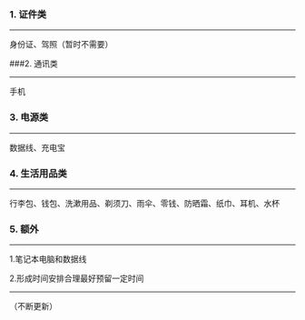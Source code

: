
### 1. 证件类

--- 
身份证、驾照（暂时不需要）

###2. 通讯类

---
手机

### 3. 电源类

---
数据线、充电宝

### 4. 生活用品类

---
行李包、钱包、洗漱用品、剃须刀、雨伞、零钱、防晒霜、纸巾、耳机、水杯

### 5. 额外

---
1.笔记本电脑和数据线

2.形成时间安排合理最好预留一定时间

---
（不断更新）